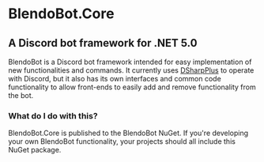 # BlendoBot.Core
## A Discord bot framework for .NET 5.0

BlendoBot is a Discord bot framework intended for easy implementation of new functionalities and commands. It currently uses [DSharpPlus](https://github.com/DSharpPlus/DSharpPlus) to operate with Discord, but it also has its own interfaces and common code functionality to allow front-ends to easily add and remove functionality from the bot.

### What do I do with this?
BlendoBot.Core is published to the BlendoBot NuGet. If you're developing your own BlendoBot functionality, your projects should all include this NuGet package.